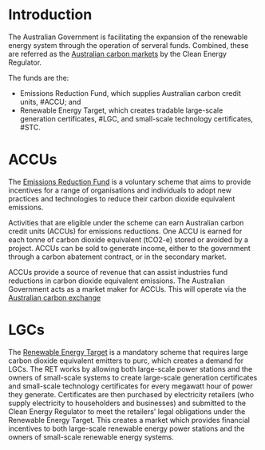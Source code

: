 # Introduction
The Australian Government is facilitating the expansion of the renewable energy system through the operation of serveral funds. Combined, these are referred as the [Australian carbon markets](http://www.cleanenergyregulator.gov.au/Infohub/Markets/Pages/About-Carbon-Markets.aspx) by the Clean Energy Regulator.

The funds are the:
- Emissions Reduction Fund, which supplies Australian carbon credit units, #ACCU; and
- Renewable Energy Target, which creates tradable large-scale generation certificates, #LGC, and small-scale technology certificates, #STC.

# ACCUs
The [Emissions Reduction Fund](http://www.cleanenergyregulator.gov.au/ERF/About-the-Emissions-Reduction-Fund) is a voluntary scheme that aims to provide incentives for a range of organisations and individuals to adopt new practices and technologies to reduce their carbon dioxide equivalent emissions.

Activities that are eligible under the scheme can earn Australian carbon credit units (ACCUs) for emissions reductions. One ACCU is earned for each tonne of carbon dioxide equivalent (tCO2-e) stored or avoided by a project. ACCUs can be sold to generate income, either to the government through a carbon abatement contract, or in the secondary market.

ACCUs provide a source of revenue that can assist industries fund reductions in carbon dioxide equivalent emissions. The Australian Government acts as a market maker for ACCUs. This will operate via the [Australian carbon exchange](http://www.cleanenergyregulator.gov.au/Infohub/Markets/australian-carbon-exchange) 

# LGCs
The [Renewable Energy Target](http://www.cleanenergyregulator.gov.au/RET/About-the-Renewable-Energy-Target) is a mandatory scheme that requires large carbon dioxide equivalent emitters to purc, which creates a demand for LGCs. The RET works by allowing both large-scale power stations and the owners of small-scale systems to create large-scale generation certificates and small-scale technology certificates for every megawatt hour of power they generate. Certificates are then purchased by electricity retailers (who supply electricity to householders and businesses) and submitted to the Clean Energy Regulator to meet the retailers' legal obligations under the Renewable Energy Target. This creates a market which provides financial incentives to both large-scale renewable energy power stations and the owners of small-scale renewable energy systems.
